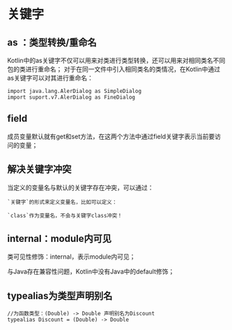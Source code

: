 # 关键字

## as ：类型转换/重命名

Kotlin中的as关键字不仅可以用来对类进行类型转换，还可以用来对相同类名不同包的类进行重命名；
对于在同一文件中引入相同类名的类情况，在Kotlin中通过as关键字可以对其进行重命名：

    import java.lang.AlerDialog as SimpleDialog
    import suport.v7.AlerDialog as FineDialog
    

## field

成员变量默认就有get和set方法，在这两个方法中通过field关键字表示当前要访问的变量；


## 解决关键字冲突

当定义的变量名与默认的关键字存在冲突，可以通过：

    
    `关键字`的形式来定义变量名，比如可以定义：

    `class`作为变量名，不会与关键字class冲突！
    
## internal：module内可见

类可见性修饰：internal，表示module内可见；

与Java存在兼容性问题，Kotlin中没有Java中的default修饰；

## typealias为类型声明别名

    //为函数类型：(Double) -> Double 声明别名为Discount
    typealias Discount = (Double) -> Double